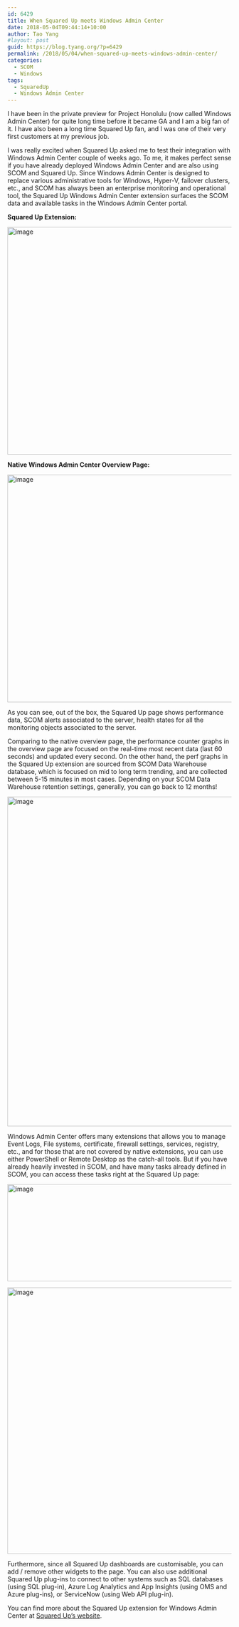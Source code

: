 ```yaml
---
id: 6429
title: When Squared Up meets Windows Admin Center
date: 2018-05-04T09:44:14+10:00
author: Tao Yang
#layout: post
guid: https://blog.tyang.org/?p=6429
permalink: /2018/05/04/when-squared-up-meets-windows-admin-center/
categories:
  - SCOM
  - Windows
tags:
  - SquaredUp
  - Windows Admin Center
---
```

I have been in the private preview for Project Honolulu (now called Windows Admin Center) for quite long time before it became GA and I am a big fan of it. I have also been a long time Squared Up fan, and I was one of their very first customers at my previous job.

I was really excited when Squared Up asked me to test their integration with Windows Admin Center couple of weeks ago. To me, it makes perfect sense if you have already deployed Windows Admin Center and are also using SCOM and Squared Up. Since Windows Admin Center is designed to replace various administrative tools for Windows, Hyper-V, failover clusters, etc., and SCOM has always been an enterprise monitoring and operational tool, the Squared Up Windows Admin Center extension surfaces the SCOM data and available tasks in the Windows Admin Center portal.

**Squared Up Extension:**

<a href="https://blog.tyang.org/wp-content/uploads/2018/05/image.png"><img style="display: inline; background-image: none;" title="image" src="https://blog.tyang.org/wp-content/uploads/2018/05/image_thumb.png" alt="image" width="1002" height="511" border="0" /></a>

**Native Windows Admin Center Overview Page:**

<a href="https://blog.tyang.org/wp-content/uploads/2018/05/image-1.png"><img style="display: inline; background-image: none;" title="image" src="https://blog.tyang.org/wp-content/uploads/2018/05/image_thumb-1.png" alt="image" width="1002" height="511" border="0" /></a>

As you can see, out of the box, the Squared Up page shows performance data, SCOM alerts associated to the server, health states for all the monitoring objects associated to the server.

Comparing to the native overview page, the performance counter graphs in the overview page are focused on the real-time most recent data (last 60 seconds) and updated every second. On the other hand, the perf graphs in the Squared Up extension are sourced from SCOM Data Warehouse database, which is focused on mid to long term trending, and are collected between 5-15 minutes in most cases. Depending on your SCOM Data Warehouse retention settings, generally, you can go back to 12 months!

<a href="https://blog.tyang.org/wp-content/uploads/2018/05/image-2.png"><img style="display: inline; background-image: none;" title="image" src="https://blog.tyang.org/wp-content/uploads/2018/05/image_thumb-2.png" alt="image" width="905" height="740" border="0" /></a>

Windows Admin Center offers many extensions that allows you to manage Event Logs, File systems, certificate, firewall settings, services, registry, etc., and for those that are not covered by native extensions, you can use either PowerShell or Remote Desktop as the catch-all tools. But if you have already heavily invested in SCOM, and have many tasks already defined in SCOM, you can access these tasks right at the Squared Up page:

<a href="https://blog.tyang.org/wp-content/uploads/2018/05/image-3.png"><img style="display: inline; background-image: none;" title="image" src="https://blog.tyang.org/wp-content/uploads/2018/05/image_thumb-3.png" alt="image" width="992" height="218" border="0" /></a>

<a href="https://blog.tyang.org/wp-content/uploads/2018/05/image-4.png"><img style="display: inline; background-image: none;" title="image" src="https://blog.tyang.org/wp-content/uploads/2018/05/image_thumb-4.png" alt="image" width="953" height="598" border="0" /></a>

Furthermore, since all Squared Up dashboards are customisable, you can add / remove other widgets to the page. You can also use additional Squared Up plug-ins to connect to other systems such as SQL databases (using SQL plug-in), Azure Log Analytics and App Insights (using OMS and Azure plug-ins), or ServiceNow (using Web API plug-in).

You can find more about the Squared Up extension for Windows Admin Center at <a href="https://squaredup.com/product/honolulu/windows-admin-center-extension-customers/?utm_source=tao-yang&utm_medium=public-relations&utm_campaign=honolulu" target="_blank" rel="noopener">Squared Up’s website</a>.